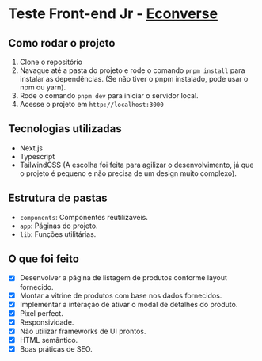# Teste Front-end Jr - [Econverse](https://github.com/EconverseAG/teste-front-end-jr)

## Como rodar o projeto

1. Clone o repositório
2. Navague até a pasta do projeto e rode o comando `pnpm install` para instalar as dependências. (Se não tiver o pnpm instalado, pode usar o npm ou yarn).
3. Rode o comando `pnpm dev` para iniciar o servidor local.
4. Acesse o projeto em `http://localhost:3000`

## Tecnologias utilizadas

- Next.js
- Typescript
- TailwindCSS (A escolha foi feita para agilizar o desenvolvimento, já que o projeto é pequeno e não precisa de um design muito complexo).

## Estrutura de pastas

- `components`: Componentes reutilizáveis.
- `app`: Páginas do projeto.
- `lib`: Funções utilitárias.

## O que foi feito

- [x] Desenvolver a página de listagem de produtos conforme layout fornecido.
- [x] Montar a vitrine de produtos com base nos dados fornecidos.
- [x] Implementar a interação de ativar o modal de detalhes do produto.
- [x] Pixel perfect.
- [x] Responsividade.
- [x] Não utilizar frameworks de UI prontos.
- [x] HTML semântico.
- [x] Boas práticas de SEO.
